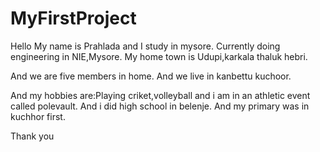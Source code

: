 # MyFirstProject

Hello My name is Prahlada and I study in mysore.
Currently doing engineering in NIE,Mysore.
My home town is Udupi,karkala thaluk hebri.

And we are five members in home.
And we live in kanbettu kuchoor.

And my hobbies are:Playing criket,volleyball and i am in an  athletic event called polevault.
And i did high school in belenje.
And my primary was in kuchhor first.

Thank you

